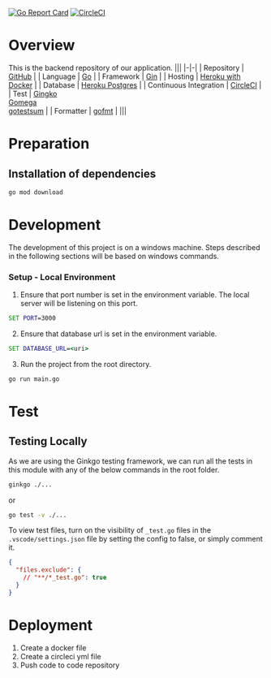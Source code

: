 [![Go Report Card](https://goreportcard.com/badge/github.com/Zen-Railz/Backend)](https://goreportcard.com/report/github.com/Zen-Railz/Backend) 
[![CircleCI](https://circleci.com/gh/Zen-Railz/Backend/tree/main.svg?style=shield)](https://circleci.com/gh/Zen-Railz/Backend/tree/main)

# Overview
This is the backend repository of our application.
|||
|-|-|
| Repository | [GitHub](https://github.com/Zen-Railz/Backend) |
| Language | [Go](https://go.dev/) |
| Framework | [Gin](https://github.com/gin-gonic/gin) |
| Hosting | [Heroku with Docker](https://devcenter.heroku.com/articles/container-registry-and-runtime) |
| Database | [Heroku Postgres](https://www.heroku.com/postgres) |
| Continuous Integration | [CircleCI](https://app.circleci.com/pipelines/github/Zen-Railz/Backend) |
| Test | [Gingko](https://github.com/onsi/ginkgo) <br> [Gomega](https://github.com/onsi/gomega) <br> [gotestsum](https://github.com/gotestyourself/gotestsum) |
| Formatter | [gofmt](https://pkg.go.dev/cmd/gofmt) |
|||

# Preparation
## Installation of dependencies
```cmd
go mod download
```

# Development
The development of this project is on a windows machine. Steps described in the following sections will be based on windows commands.
### Setup - Local Environment
1. Ensure that port number is set in the environment variable. The local server will be listening on this port.
```cmd
SET PORT=3000
```
2. Ensure that database url is set in the environment variable.
```cmd
SET DATABASE_URL=<uri>
```
3. Run the project from the root directory.
```cmd
go run main.go
```

# Test
## Testing Locally
As we are using the Ginkgo testing framework, we can run all the tests in this module with any of the below commands in the root folder.
```cmd
ginkgo ./...
```
or
```cmd
go test -v ./...
```
To view test files, turn on the visibility of `_test.go` files in the `.vscode/settings.json` file by setting the config to false, or simply comment it.
```json
{
  "files.exclude": {
    // "**/*_test.go": true
  }
}
```

# Deployment
1. Create a docker file
2. Create a circleci yml file
3. Push code to code repository